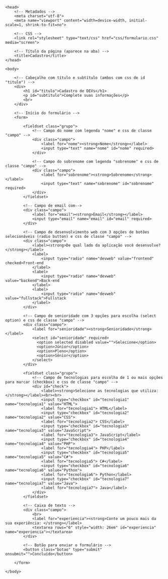 <!doctype html>
<html>

    <head>
        <!-- Metadados -->
        <meta charset="utf-8">
        <meta name="viewport" content="width=device-width, initial-scale=1, shrink-to-fit=no">
    
        <!-- CSS -->
        <link rel="stylesheet" type="text/css" href="css/formulario.css" media="screen">

        <!-- Título da página (aparece na aba) -->
        <title>Cadastro</title>
    </head>

    <body>  

        <!-- Cabeçalho com título e subtítulo (ambos com css de id "titulo") -->
        <div>
            <h1 id="titulo">Cadastro de DEVs</h1>
            <p id="subtitulo">Complete suas informações</p>
            <br>
        </div>

        <!-- Início do formulário -->
        <form>

            <fieldset class="grupo">
                <!-- Campo do nome com legenda "nome" e css de classe "campo" -->
                <div class="campo">
                    <label for="nome"><strong>Nome</strong></label>
                    <input type="text" name="nome" id="nome" required>
                </div>

                <!-- Campo do sobrenome com legenda "sobrenome" e css de classe "campo" -->
                <div class="campo">
                    <label for="sobrenome"><strong>Sobrenome</strong></label>
                    <input type="text" name="sobrenome" id="sobrenome" required>
                </div>
            </fieldset> 

            <!-- Campo de email com-->
            <div class="campo">
                <label for="email"><strong>Email</strong></label>
                <input type="email" name="email" id="email" required>
            </div>

            <!-- Campo de desenvolvimento web com 3 opções de botões selecionáveis (radio button) e css de classe "campo" -->
            <div class="campo">
                <label><strong>De qual lado da aplicação você desenvolve?</strong></label>
                <label>
                    <input type="radio" name="devweb" value="frontend" checked>Front-end
                </label>
                <label>
                    <input type="radio" name="devweb" value="backend">Back-end
                </label>
                <label>
                    <input type="radio" name="devweb" value="fullstack">Fullstack
                </label>
            </div>

            <!-- Campo de senioridade com 3 opções para escolha (select option) e css de classe "campo" -->
            <div class="campo">
                <label for="senioridade"><strong>Senioridade</strong></label>
                <select id="senioridade" required>
                  <option selected disabled value="">Selecione</option>
                  <option>Júnior</option>
                  <option>Pleno</option>
                  <option>Sênior</option>
                </select>
            </div>

            <fieldset class="grupo">
                <!-- Campo de tecnologias para escolha de 1 ou mais opções para marcar (checkbox) e css de classe "campo" -->
                <div id="check">
                    <label><strong>Selecione as tecnologias que utiliza:</strong></label><br><br>
                    <input type="checkbox" id="tecnologia1" name="tecnologia1" value="HTML">
                    <label for="tecnologia1"> HTML</label>
                    <input type="checkbox" id="tecnologia2" name="tecnologia2" value="CSS">
                    <label for="tecnologia2"> CSS</label>
                    <input type="checkbox" id="tecnologia3" name="tecnologia3" value="JavaScript">
                    <label for="tecnologia3"> JavaScript</label>
                    <input type="checkbox" id="tecnologia4" name="tecnologia4" value="PHP">
                    <label for="tecnologia4"> PHP</label>
                    <input type="checkbox" id="tecnologia5" name="tecnologia5" value="C#">
                    <label for="tecnologia5"> C#</label>
                    <input type="checkbox" id="tecnologia6" name="tecnologia6" value="Python">
                    <label for="tecnologia6"> Python</label>
                    <input type="checkbox" id="tecnologia7" name="tecnologia7" value="Java">
                    <label for="tecnologia7"> Java</label>
                </div>
            </fieldset>

            <!-- Caixa de texto -->
            <div class="campo">
                <br>
                <label for="experiencia"><strong>Conte um pouco mais da sua experiência: </strong></label>
                <textarea rows="6" style="width: 26em" id="experiencia" name="experiencia"></textarea>
            </div>

            <!-- Botão para enviar o formulário -->
            <button class="botao" type="submit" onsubmit="">Concluído</button>            

        </form>

    </body>

</html>
